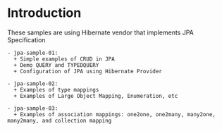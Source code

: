 # Introduction

These samples are using Hibernate vendor that implements JPA Specification

    - jpa-sample-01:
      + Simple examples of CRUD in JPA
      + Demo QUERY and TYPEDQUERY
      + Configuration of JPA using Hibernate Provider
      
    - jpa-sample-02:
      + Examples of type mappings
      + Examples of Large Object Mapping, Enumeration, etc
      
    - jpa-sample-03:
      + Examples of association mappings: one2one, one2many, many2one, many2many, and collection mapping
    
